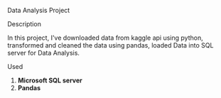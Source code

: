 Data Analysis Project

Description

In this project, I've downloaded data from kaggle api using python, transformed and cleaned the data using pandas, loaded Data into SQL server for Data Analysis.

Used
1. **Microsoft SQL server**
2. **Pandas**
